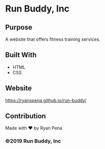# Run Buddy, Inc

## Purpose
A website that offers fitness training services. 

## Built With
* HTML
* CSS

## Website
https://ryanspena.github.io/run-buddy/

## Contribution
Made with ❤️ by Ryan Pena

### ©️2019 Run Buddy, Inc 
